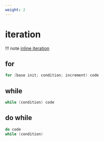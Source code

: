 ```yaml
---
weight: 2
---
```

# iteration
!!! note
    [inline iteration][1]
## for
```c
for (base init; condition; increment) code
```
## while
```c
while (condition) code
```
## do while
```c
do code
while (condition)
```

[1]: ../4%20advance%20programming/tips.md#inline-code
